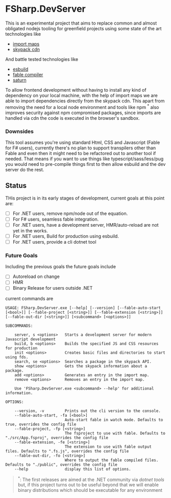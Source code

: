 # FSharp.DevServer

[esbuild]: https://esbuild.github.io/
[import maps]: https://github.com/WICG/import-maps
[fable compiler]: https://fable.io/
[saturn]: https://saturnframework.org/
[skypack cdn]: https://www.skypack.dev/

This is an experimental project that aims to replace common and almost obligated nodejs tooling for greenfield projects using some state of the art technologies like

- [import maps]
- [skypack cdn]

And battle tested technologies like

- [esbuild]
- [fable compiler]
- [saturn]

To allow frontend development without having to install any kind of dependency on your local machine, with the help of import maps we are able to import dependencies directly from the skypack cdn. This apart from removing the need for a local node environment and tools like npm <sup>\*</sup> also improves security against npm compromised packages, since imports are handled via cdn the code is executed in the browser's sandbox.

### Downsides

This tool assumes you're using standard Html, CSS and Javascript (Fable for F# users), currently there's no plan to support transpilers other than Fable and even then it might need to be refactored out to another tool if needed. That means if you want to use things like typescript/sass/less/pug you would need to pre-compile things first to then allow esbuild and the dev server do the rest.

## Status

THis project is in its early stages of development, current goals at this point are:

- [ ] For .NET users, remove npm/node out of the equation.
- [ ] For F# users, seamless fable integration.
- [ ] For .NET users, have a development server, HMR/auto-reload are not yet in the works.
- [ ] For .NET users, Build for production using esbuild.
- [ ] For .NET users, provide a cli dotnet tool

### Future Goals

Including the previous goals the future goals include

- [ ] Autoreload on change
- [ ] HMR
- [ ] Binary Release for users outside .NET

current commands are

```
USAGE: FSharp.DevServer.exe [--help] [--version] [--fable-auto-start [<bool>]] [--fable-project [<string>]] [--fable-extension [<string>]] [--fable-out-dir [<string>]] [<subcommand> [<options>]]

SUBCOMMANDS:

    server, s <options>   Starts a development server for modern Javascript development
    build, b <options>    Builds the specified JS and CSS resources for production
    init <options>        Creates basic files and directories to start using fds.
    search, se <options>  Searches a package in the skypack API.
    show <options>        Gets the skypack information about a package.
    add <options>         Generates an entry in the import map.
    remove <options>      Removes an entry in the import map.

    Use 'FSharp.DevServer.exe <subcommand> --help' for additional information.

OPTIONS:

    --version, -v         Prints out the cli version to the console.
    --fable-auto-start, -fa [<bool>]
                          Auto-start fable in watch mode. Defaults to true, overrides the config file
    --fable-project, -fp [<string>]
                          The fsproject to use with fable. Defaults to "./src/App.fsproj", overrides the config file
    --fable-extension, -fe [<string>]
                          The extension to use with fable output files. Defaults to ".fs.js", overrides the config file
    --fable-out-dir, -fo [<string>]
                          Where to output the fable compiled files. Defaults to "./public", overrides the config file
    --help                display this list of options.
```

> <sup>\*</sup>: The first releases are aimed at the .NET community via _dotnet tools_ but, if this project turns out to be useful beyond that we will enable binary distributions which should be executable for any environment
